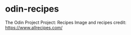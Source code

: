 # odin-recipes
The Odin Project
Project: Recipes
Image and recipes credit: https://www.allrecipes.com/